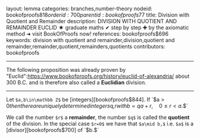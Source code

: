 layout: lemma
categories: branches,number-theory
nodeid: bookofproofs$818
orderid: 700
parentid: bookofproofs$77
title: Division with Quotient and Remainder
description: DIVISION WITH QUOTIENT AND REMAINDER EUCLID ★ graduate maths ✔ step by step ✚ by the axiomatic method ➜ visit BookOfProofs now!
references: bookofproofs$696
keywords: division with quotient and remainder,division,quotient and remainder,remainder,quotient,remainders,quotients
contributors: bookofproofs


---
The following proposition was already proven by "Euclid":https://www.bookofproofs.org/history/euclid-of-alexandria/ about 300 B.C. and is therefore also called a **Euclidian** division.

---

Let `$a,b\in\mathbb Z$` be [integers][bookofproofs$844]. If `$a > 0$` then there are uniquely determined integers `$q,r$` with `$$b=qa+r,\quad 0\le r< a.$$`

We call the number `$r$` a **remainder**, the number `$q$` is called the **quotient** of the division. In the special case `$r=0$` we have that `$a\mid b,$` i.e. `$a$` is a [divisor][bookofproofs$700] of `$b.$`
